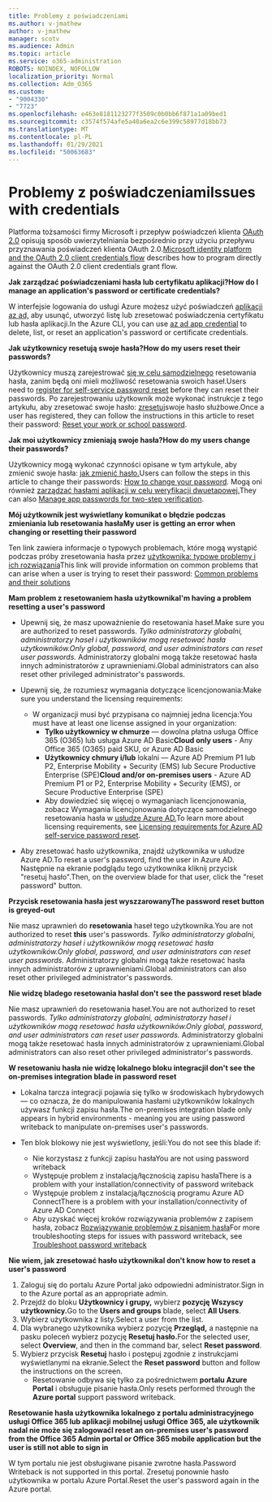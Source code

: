 ```yaml
---
title: Problemy z poświadczeniami
ms.author: v-jmathew
author: v-jmathew
manager: scotv
ms.audience: Admin
ms.topic: article
ms.service: o365-administration
ROBOTS: NOINDEX, NOFOLLOW
localization_priority: Normal
ms.collection: Adm_O365
ms.custom:
- "9004330"
- "7723"
ms.openlocfilehash: e463e8181123277f3509c0b0bb6f871a1a09bed1
ms.sourcegitcommit: c3574f574afe5a40a6ea2c6e399c58977d18bb73
ms.translationtype: MT
ms.contentlocale: pl-PL
ms.lasthandoff: 01/29/2021
ms.locfileid: "50063683"
---
```

# <a name="issues-with-credentials"></a><span data-ttu-id="d6958-102">Problemy z poświadczeniami</span><span class="sxs-lookup"><span data-stu-id="d6958-102">Issues with credentials</span></span>

<span data-ttu-id="d6958-103">Platforma tożsamości firmy Microsoft i przepływ poświadczeń klienta [OAuth 2.0](https://docs.microsoft.com/azure/active-directory/develop/v2-oauth2-client-creds-grant-flow) opisują sposób uwierzytelniania bezpośrednio przy użyciu przepływu przyznawania poświadczeń klienta OAuth 2.0.</span><span class="sxs-lookup"><span data-stu-id="d6958-103">[Microsoft identity platform and the OAuth 2.0 client credentials flow](https://docs.microsoft.com/azure/active-directory/develop/v2-oauth2-client-creds-grant-flow) describes how to program directly against the OAuth 2.0 client credentials grant flow.</span></span>

<span data-ttu-id="d6958-104">**Jak zarządzać poświadczeniami hasła lub certyfikatu aplikacji?**</span><span class="sxs-lookup"><span data-stu-id="d6958-104">**How do I manage an application's password or certificate credentials?**</span></span>

<span data-ttu-id="d6958-105">W interfejsie logowania do usługi Azure możesz użyć poświadczeń [aplikacji az ad,](https://docs.microsoft.com/cli/azure/ad/app/credential) aby usunąć, utworzyć listę lub zresetować poświadczenia certyfikatu lub hasła aplikacji.</span><span class="sxs-lookup"><span data-stu-id="d6958-105">In the Azure CLI, you can use [az ad app credential](https://docs.microsoft.com/cli/azure/ad/app/credential) to delete, list, or reset an application's password or certificate credentials.</span></span>

<span data-ttu-id="d6958-106">**Jak użytkownicy resetują swoje hasła?**</span><span class="sxs-lookup"><span data-stu-id="d6958-106">**How do my users reset their passwords?**</span></span>

<span data-ttu-id="d6958-107">Użytkownicy muszą zarejestrować [się w celu samodzielnego](https://docs.microsoft.com/azure/active-directory/user-help/active-directory-passwords-reset-register) resetowania hasła, zanim będą oni mieli możliwość resetowania swoich haseł.</span><span class="sxs-lookup"><span data-stu-id="d6958-107">Users need to [register for self-service password reset](https://docs.microsoft.com/azure/active-directory/user-help/active-directory-passwords-reset-register) before they can reset their passwords.</span></span> <span data-ttu-id="d6958-108">Po zarejestrowaniu użytkownik może wykonać instrukcje z tego artykułu, aby zresetować swoje hasło: [zresetuj](https://docs.microsoft.com/azure/active-directory/user-help/user-help-reset-password#how-to-reset-or-unlock-your-password-for-a-work-or-school-account)swoje hasło służbowe.</span><span class="sxs-lookup"><span data-stu-id="d6958-108">Once a user has registered, they can follow the instructions in this article to reset their password: [Reset your work or school password](https://docs.microsoft.com/azure/active-directory/user-help/user-help-reset-password#how-to-reset-or-unlock-your-password-for-a-work-or-school-account).</span></span>

<span data-ttu-id="d6958-109">**Jak moi użytkownicy zmieniają swoje hasła?**</span><span class="sxs-lookup"><span data-stu-id="d6958-109">**How do my users change their passwords?**</span></span>

<span data-ttu-id="d6958-110">Użytkownicy mogą wykonać czynności opisane w tym artykule, aby zmienić swoje hasła: [jak zmienić hasło.](https://docs.microsoft.com/azure/active-directory/user-help/user-help-reset-password#how-to-change-your-password)</span><span class="sxs-lookup"><span data-stu-id="d6958-110">Users can follow the steps in this article to change their passwords: [How to change your password](https://docs.microsoft.com/azure/active-directory/user-help/user-help-reset-password#how-to-change-your-password).</span></span>
<span data-ttu-id="d6958-111">Mogą oni również [zarządzać hasłami aplikacji w celu weryfikacji dwuetapowej.](https://docs.microsoft.com/azure/active-directory/user-help/multi-factor-authentication-end-user-app-passwords)</span><span class="sxs-lookup"><span data-stu-id="d6958-111">They can also [Manage app passwords for two-step verification](https://docs.microsoft.com/azure/active-directory/user-help/multi-factor-authentication-end-user-app-passwords).</span></span>

<span data-ttu-id="d6958-112">**Mój użytkownik jest wyświetlany komunikat o błędzie podczas zmieniania lub resetowania hasła**</span><span class="sxs-lookup"><span data-stu-id="d6958-112">**My user is getting an error when changing or resetting their password**</span></span>

<span data-ttu-id="d6958-113">Ten link zawiera informacje o typowych problemach, które mogą wystąpić podczas próby zresetowania hasła przez [użytkownika: typowe problemy i ich rozwiązania](https://docs.microsoft.com/azure/active-directory/user-help/user-help-reset-password#common-problems-and-their-solutions)</span><span class="sxs-lookup"><span data-stu-id="d6958-113">This link will provide information on common problems that can arise when a user is trying to reset their password: [Common problems and their solutions](https://docs.microsoft.com/azure/active-directory/user-help/user-help-reset-password#common-problems-and-their-solutions)</span></span>

<span data-ttu-id="d6958-114">**Mam problem z resetowaniem hasła użytkownika**</span><span class="sxs-lookup"><span data-stu-id="d6958-114">**I'm having a problem resetting a user's password**</span></span>

- <span data-ttu-id="d6958-115">Upewnij się, że masz upoważnienie do resetowania haseł.</span><span class="sxs-lookup"><span data-stu-id="d6958-115">Make sure you are authorized to reset passwords.</span></span> <span data-ttu-id="d6958-116">*Tylko administratorzy globalni, administratorzy haseł i użytkowników mogą resetować hasła użytkowników.*</span><span class="sxs-lookup"><span data-stu-id="d6958-116">*Only global, password, and user administrators can reset user passwords.*</span></span> <span data-ttu-id="d6958-117">Administratorzy globalni mogą także resetować hasła innych administratorów z uprawnieniami.</span><span class="sxs-lookup"><span data-stu-id="d6958-117">Global administrators can also reset other privileged administrator's passwords.</span></span>

- <span data-ttu-id="d6958-118">Upewnij się, że rozumiesz wymagania dotyczące licencjonowania:</span><span class="sxs-lookup"><span data-stu-id="d6958-118">Make sure you understand the licensing requirements:</span></span>

  - <span data-ttu-id="d6958-119">W organizacji musi być przypisana co najmniej jedna licencja:</span><span class="sxs-lookup"><span data-stu-id="d6958-119">You must have at least one license assigned in your organization:</span></span>
    - <span data-ttu-id="d6958-120">**Tylko użytkownicy w chmurze** — dowolna płatna usługa Office 365 (O365) lub usługa Azure AD Basic</span><span class="sxs-lookup"><span data-stu-id="d6958-120">**Cloud only users** - Any Office 365 (O365) paid SKU, or Azure AD Basic</span></span>
    - <span data-ttu-id="d6958-121">**Użytkownicy chmury i/lub** lokalni — Azure AD Premium P1 lub P2, Enterprise Mobility + Security (EMS) lub Secure Productive Enterprise (SPE)</span><span class="sxs-lookup"><span data-stu-id="d6958-121">**Cloud and/or on-premises users** - Azure AD Premium P1 or P2, Enterprise Mobility + Security (EMS), or Secure Productive Enterprise (SPE)</span></span>
    - <span data-ttu-id="d6958-122">Aby dowiedzieć się więcej o wymaganiach licencjonowania, zobacz Wymagania licencjonowania dotyczące samodzielnego resetowania hasła w [usłudze Azure AD.](https://docs.microsoft.com/azure/active-directory/active-directory-passwords-licensing)</span><span class="sxs-lookup"><span data-stu-id="d6958-122">To learn more about licensing requirements, see [Licensing requirements for Azure AD self-service password reset](https://docs.microsoft.com/azure/active-directory/active-directory-passwords-licensing).</span></span>
- <span data-ttu-id="d6958-123">Aby zresetować hasło użytkownika, znajdź użytkownika w usłudze Azure AD.</span><span class="sxs-lookup"><span data-stu-id="d6958-123">To reset a user's password, find the user in Azure AD.</span></span> <span data-ttu-id="d6958-124">Następnie na ekranie podglądu tego użytkownika kliknij przycisk "resetuj hasło".</span><span class="sxs-lookup"><span data-stu-id="d6958-124">Then, on the overview blade for that user, click the "reset password" button.</span></span>

<span data-ttu-id="d6958-125">**Przycisk resetowania hasła jest wyszzarowany**</span><span class="sxs-lookup"><span data-stu-id="d6958-125">**The password reset button is greyed-out**</span></span>

<span data-ttu-id="d6958-126">Nie masz uprawnień do **resetowania** haseł tego użytkownika.</span><span class="sxs-lookup"><span data-stu-id="d6958-126">You are not authorized to reset **this** user's passwords.</span></span> <span data-ttu-id="d6958-127">*Tylko administratorzy globalni, administratorzy haseł i użytkowników mogą resetować hasła użytkowników.*</span><span class="sxs-lookup"><span data-stu-id="d6958-127">*Only global, password, and user administrators can reset user passwords.*</span></span> <span data-ttu-id="d6958-128">Administratorzy globalni mogą także resetować hasła innych administratorów z uprawnieniami.</span><span class="sxs-lookup"><span data-stu-id="d6958-128">Global administrators can also reset other privileged administrator's passwords.</span></span>

<span data-ttu-id="d6958-129">**Nie widzę bladego resetowania hasła**</span><span class="sxs-lookup"><span data-stu-id="d6958-129">**I don't see the password reset blade**</span></span>

<span data-ttu-id="d6958-130">Nie masz uprawnień do resetowania haseł.</span><span class="sxs-lookup"><span data-stu-id="d6958-130">You are not authorized to reset passwords.</span></span> <span data-ttu-id="d6958-131">*Tylko administratorzy globalni, administratorzy haseł i użytkowników mogą resetować hasła użytkowników.*</span><span class="sxs-lookup"><span data-stu-id="d6958-131">*Only global, password, and user administrators can reset user passwords.*</span></span> <span data-ttu-id="d6958-132">Administratorzy globalni mogą także resetować hasła innych administratorów z uprawnieniami.</span><span class="sxs-lookup"><span data-stu-id="d6958-132">Global administrators can also reset other privileged administrator's passwords.</span></span>

<span data-ttu-id="d6958-133">**W resetowaniu hasła nie widzę lokalnego bloku integracji**</span><span class="sxs-lookup"><span data-stu-id="d6958-133">**I don't see the on-premises integration blade in password reset**</span></span>

- <span data-ttu-id="d6958-134">Lokalna tarcza integracji pojawia się tylko w środowiskach hybrydowych — co oznacza, że do manipulowania hasłami użytkowników lokalnych używasz funkcji zapisu hasła.</span><span class="sxs-lookup"><span data-stu-id="d6958-134">The on-premises integration blade only appears in hybrid environments - meaning you are using password writeback to manipulate on-premises user's passwords.</span></span>

- <span data-ttu-id="d6958-135">Ten blok blokowy nie jest wyświetlony, jeśli:</span><span class="sxs-lookup"><span data-stu-id="d6958-135">You do not see this blade if:</span></span>

  - <span data-ttu-id="d6958-136">Nie korzystasz z funkcji zapisu hasła</span><span class="sxs-lookup"><span data-stu-id="d6958-136">You are not using password writeback</span></span>
  - <span data-ttu-id="d6958-137">Występuje problem z instalacją/łącznością zapisu hasła</span><span class="sxs-lookup"><span data-stu-id="d6958-137">There is a problem with your installation/connectivity of password writeback</span></span>
  - <span data-ttu-id="d6958-138">Występuje problem z instalacją/łącznością programu Azure AD Connect</span><span class="sxs-lookup"><span data-stu-id="d6958-138">There is a problem with your installation/connectivity of Azure AD Connect</span></span>
  - <span data-ttu-id="d6958-139">Aby uzyskać więcej kroków rozwiązywania problemów z zapisem hasła, zobacz [Rozwiązywanie problemów z pisaniem hasła](https://docs.microsoft.com/azure/active-directory/authentication/troubleshoot-sspr-writeback)</span><span class="sxs-lookup"><span data-stu-id="d6958-139">For more troubleshooting steps for issues with password writeback, see [Troubleshoot password writeback](https://docs.microsoft.com/azure/active-directory/authentication/troubleshoot-sspr-writeback)</span></span>

<span data-ttu-id="d6958-140">**Nie wiem, jak zresetować hasło użytkownika**</span><span class="sxs-lookup"><span data-stu-id="d6958-140">**I don't know how to reset a user's password**</span></span>

1. <span data-ttu-id="d6958-141">Zaloguj się do portalu Azure Portal jako odpowiedni administrator.</span><span class="sxs-lookup"><span data-stu-id="d6958-141">Sign in to the Azure portal as an appropriate admin.</span></span>
2. <span data-ttu-id="d6958-142">Przejdź do bloku **Użytkownicy i grupy,** wybierz **pozycję Wszyscy użytkownicy.**</span><span class="sxs-lookup"><span data-stu-id="d6958-142">Go to the **Users and groups** blade, select **All Users**.</span></span>
3. <span data-ttu-id="d6958-143">Wybierz użytkownika z listy.</span><span class="sxs-lookup"><span data-stu-id="d6958-143">Select a user from the list.</span></span>
4. <span data-ttu-id="d6958-144">Dla wybranego użytkownika wybierz pozycję **Przegląd,** a następnie na pasku poleceń wybierz pozycję **Resetuj hasło.**</span><span class="sxs-lookup"><span data-stu-id="d6958-144">For the selected user, select **Overview**, and then in the command bar, select **Reset password**.</span></span>
5. <span data-ttu-id="d6958-145">Wybierz przycisk **Resetuj** hasło i postępuj zgodnie z instrukcjami wyświetlanymi na ekranie.</span><span class="sxs-lookup"><span data-stu-id="d6958-145">Select the **Reset password** button and follow the instructions on the screen.</span></span>
    - <span data-ttu-id="d6958-146">Resetowanie odbywa się tylko za pośrednictwem **portalu Azure Portal** i obsługuje pisanie hasła.</span><span class="sxs-lookup"><span data-stu-id="d6958-146">Only resets performed through the **Azure portal** support password writeback.</span></span>

<span data-ttu-id="d6958-147">**Resetowanie hasła użytkownika lokalnego z portalu administracyjnego usługi Office 365 lub aplikacji mobilnej usługi Office 365, ale użytkownik nadal nie może się zalogować**</span><span class="sxs-lookup"><span data-stu-id="d6958-147">**I reset an on-premises user's password from the Office 365 Admin portal or Office 365 mobile application but the user is still not able to sign in**</span></span>

<span data-ttu-id="d6958-148">W tym portalu nie jest obsługiwane pisanie zwrotne hasła.</span><span class="sxs-lookup"><span data-stu-id="d6958-148">Password Writeback is not supported in this portal.</span></span> <span data-ttu-id="d6958-149">Zresetuj ponownie hasło użytkownika w portalu Azure Portal.</span><span class="sxs-lookup"><span data-stu-id="d6958-149">Reset the user's password again in the Azure portal.</span></span>
